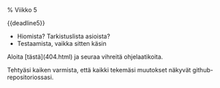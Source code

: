 % Viikko 5
<!-- order: 1 -->
<!-- hidden! -->

<deadline>{{deadline5}}</deadline>

* Hiomista? Tarkistuslista asioista?
* Testaamista, vaikka sitten käsin

<ohje>
Aloita [tästä](404.html) ja seuraa vihreitä ohjelaatikoita.

Tehtyäsi kaiken varmista, että kaikki tekemäsi muutokset näkyvät github-repositoriossasi.
</ohje>
